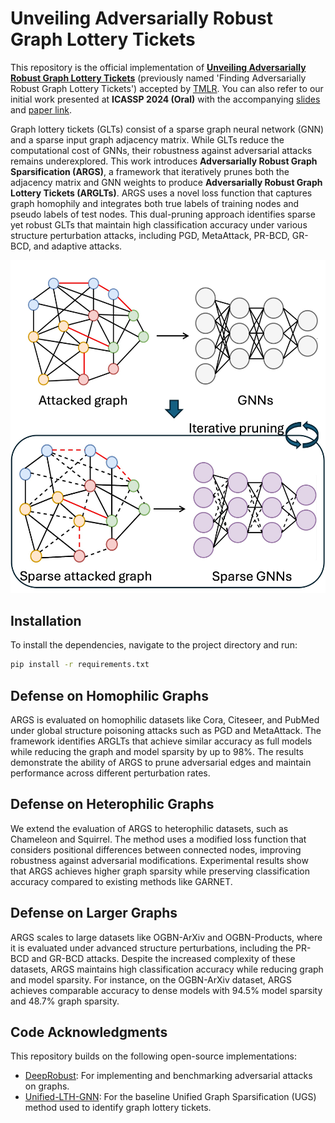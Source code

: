 # Unveiling Adversarially Robust Graph Lottery Tickets

This repository is the official implementation of [**Unveiling Adversarially Robust Graph Lottery Tickets**](https://openreview.net/forum?id=PX06pUVs1P) (previously named 'Finding Adversarially Robust Graph Lottery Tickets') accepted by [TMLR](https://jmlr.org/tmlr/). You can also refer to our initial work presented at **ICASSP 2024 (Oral)** with the accompanying [slides](https://docs.google.com/presentation/d/1R9OJI6adcOibUc2wHNnM_NWS4p5Q2rUr/edit#slide=id.p1) and [paper link](https://ieeexplore.ieee.org/document/10448491).

Graph lottery tickets (GLTs) consist of a sparse graph neural network (GNN) and a sparse input graph adjacency matrix. While GLTs reduce the computational cost of GNNs, their robustness against adversarial attacks remains underexplored. This work introduces **Adversarially Robust Graph Sparsification (ARGS)**, a framework that iteratively prunes both the adjacency matrix and GNN weights to produce **Adversarially Robust Graph Lottery Tickets (ARGLTs)**. ARGS uses a novel loss function that captures graph homophily and integrates both true labels of training nodes and pseudo labels of test nodes. This dual-pruning approach identifies sparse yet robust GLTs that maintain high classification accuracy under various structure perturbation attacks, including PGD, MetaAttack, PR-BCD, GR-BCD, and adaptive attacks.

![ARGS Framework](./ARGS.jpg)

<a name="installation"></a>
## Installation

To install the dependencies, navigate to the project directory and run:

```bash
pip install -r requirements.txt
```

<a name="homophily"></a>
## Defense on Homophilic Graphs

ARGS is evaluated on homophilic datasets like Cora, Citeseer, and PubMed under global structure poisoning attacks such as PGD and MetaAttack. The framework identifies ARGLTs that achieve similar accuracy as full models while reducing the graph and model sparsity by up to 98%. The results demonstrate the ability of ARGS to prune adversarial edges and maintain performance across different perturbation rates.

<a name="heterophily"></a>
## Defense on Heterophilic Graphs

We extend the evaluation of ARGS to heterophilic datasets, such as Chameleon and Squirrel. The method uses a modified loss function that considers positional differences between connected nodes, improving robustness against adversarial modifications. Experimental results show that ARGS achieves higher graph sparsity while preserving classification accuracy compared to existing methods like GARNET.

<a name="large-graph"></a>
## Defense on Larger Graphs

ARGS scales to large datasets like OGBN-ArXiv and OGBN-Products, where it is evaluated under advanced structure perturbations, including the PR-BCD and GR-BCD attacks. Despite the increased complexity of these datasets, ARGS maintains high classification accuracy while reducing graph and model sparsity. For instance, on the OGBN-ArXiv dataset, ARGS achieves comparable accuracy to dense models with 94.5% model sparsity and 48.7% graph sparsity.


## Code Acknowledgments

This repository builds on the following open-source implementations:

- [DeepRobust](https://github.com/DSE-MSU/DeepRobust): For implementing and benchmarking adversarial attacks on graphs.
- [Unified-LTH-GNN](https://github.com/VITA-Group/Unified-LTH-GNN): For the baseline Unified Graph Sparsification (UGS) method used to identify graph lottery tickets.


